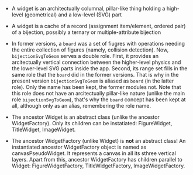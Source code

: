  - A widget is an architectually columnal, pillar-like thing holding a high-level (geometrical) and a low-level (SVG) part
 -  A widget is a cache of a record (assignment item/element, ordered pair) of a bijection, possibly a ternary or multiple-attribute bijection

 - In former versions, a `board` was a set of fiugres with operations needing the entire collection of figures (namely, collision detection). Now, `bijectionSvgToGeom` serves a double role. First, it provides an arcitectually vertical connection between the higher-level physics and the lower-level SVG parts inside the app. Second, its range set fills in the same role that the `board` did in the former versions. That is why in the present version `bijectionSvgToGeom` is aliased as `board` (in the latter role). Only the name has been kept, the former modules not. Note that this role does not have an arcitectually pillar-like nature (unlike the main role `bijectionSvgToGeom`), that's why the `board` concept has been kept at all, although only as an alias, remembering the role name.

 - The ancestor Widget is an abstract class (unlike the ancestor WidgetFactory). Only its children can be instatiated: FigureWidget, TitleWidget, ImageWidget.
 - The ancestor WidgetFactory (unlike Widget) is **not** an abstract class! An instantiated ancestor WidgetFactory object is named as canvasPseudoWidget. It represents a canvas in all its sthree vertical layers. Apart from this, ancestor WidgetFactory has children parallel to Widget: FigureWidgetFactory, TitleWidgetFactory, ImageWidgetFactory.
